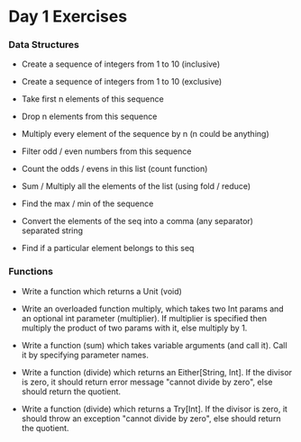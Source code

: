 # Day 1 Exercises

### Data Structures

 - Create a sequence of integers from 1 to 10 (inclusive)
 - Create a sequence of integers from 1 to 10 (exclusive)
 
 - Take first n elements of this sequence
 - Drop n elements from this sequence
 
 - Multiply every element of the sequence by n (n could be anything)
 - Filter odd / even numbers from this sequence
 - Count the odds / evens in this list (count function)
 - Sum / Multiply all the elements of the list (using fold / reduce)
 
 - Find the max / min of the sequence
 - Convert the elements of the seq into a comma (any separator) separated string
 - Find if a particular element belongs to this seq
 
 ### Functions
 
  - Write a function which returns a Unit (void)
  
  - Write an overloaded function multiply, which takes two Int params and an optional int parameter (multiplier). If
    multiplier is specified then multiply the product of two params with it, else multiply by 1.
    
  - Write a function (sum) which takes variable arguments (and call it). Call it by specifying parameter names.
  
  - Write a function (divide) which returns an Either[String, Int]. If the divisor is zero, it should return error
    message "cannot divide by zero", else should return the quotient.
    
  - Write a function (divide) which returns a Try[Int]. If the divisor is zero, it should throw an exception
    "cannot divide by zero", else should return the quotient.
 